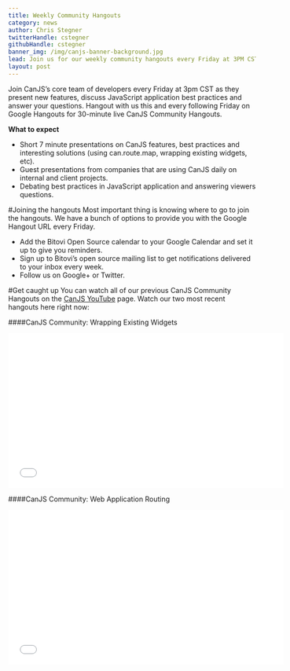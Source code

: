 ```yaml
---
title: Weekly Community Hangouts
category: news
author: Chris Stegner
twitterHandle: cstegner
githubHandle: cstegner
banner_img: /img/canjs-banner-background.jpg
lead: Join us for our weekly community hangouts every Friday at 3PM CST.
layout: post
---
```


Join CanJS’s core team of developers every Friday at 3pm CST as they present new features, discuss JavaScript application best practices and answer your questions.  Hangout with us this and every following Friday on Google Hangouts for 30-minute live CanJS Community Hangouts.
  
**What to expect**
  
- Short 7 minute presentations on CanJS features, best practices and interesting solutions (using can.route.map, wrapping existing widgets, etc).
- Guest presentations from companies that are using CanJS daily on internal and client projects.
- Debating best practices in JavaScript application and answering viewers questions.

#Joining the hangouts
Most important thing is knowing where to go to join the hangouts.  We have a bunch of options to provide you with the Google Hangout URL every Friday.

- Add the Bitovi Open Source calendar to your Google Calendar and set it up to give you reminders.
- Sign up to Bitovi’s open source mailing list to get notifications delivered to your inbox every week.  
- Follow us on Google+ or Twitter.

#Get caught up
You can watch all of our previous CanJS Community Hangouts on the [CanJS YouTube](https://www.youtube.com/channel/UCM_xC8UOHt2ay5wz-3gotmg) page.  Watch our two most recent hangouts here right now:
 
####CanJS Community: Wrapping Existing Widgets
  
<iframe width="560" height="315" src="//www.youtube.com/embed/4SBslZoHNSM" frameborder="0" allowfullscreen></iframe>  
  
####CanJS Community: Web Application Routing
  
<iframe width="560" height="315" src="//www.youtube.com/embed/0Hhuv5Qru9k" frameborder="0" allowfullscreen></iframe>